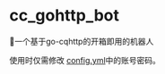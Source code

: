 # cc_gohttp_bot
🤖一个基于go-cqhttp的开箱即用的机器人

使用时仅需修改 <a href="https://github.com/BlingCc233/cc_gohttp_bot/blob/main/config.yml">config.yml</a>中的账号密码。
